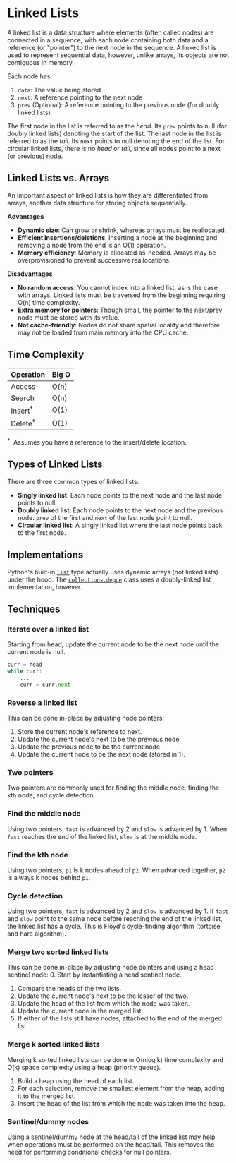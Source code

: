# Linked Lists

A linked list is a data structure where elements (often called nodes) are connected in a sequence, with each node containing both data and a reference (or "pointer") to the next node in the sequence. A linked list is used to represent sequential data, however, unlike arrays, its objects are not contiguous in memory.

Each node has:
1. `data`: The value being stored
2. `next`: A reference pointing to the next node
3. `prev` (Optional): A reference pointing to the previous node (for doubly linked lists)

The first node in the list is referred to as the *head*. Its `prev` points to null (for doubly linked lists) denoting the start of the list. The last node in the list is referred to as the *tail*. Its `next` points to null denoting the end of the list. For circular linked lists, there is no *head* or *tail*, since all nodes point to a next (or previous) node.

## Linked Lists vs. Arrays

An important aspect of linked lists is how they are differentiated from arrays, another data structure for storing objects sequentially.

**Advantages**
* **Dynamic size**: Can grow or shrink, whereas arrays must be reallocated.
* **Efficient insertions/deletions**: Inserting a node at the beginning and removing a node from the end is an O(1) operation.
* **Memory efficiency**: Memory is allocated as-needed. Arrays may be overprovisioned to prevent successive reallocations.

**Disadvantages**
* **No random access**: You cannot index into a linked list, as is the case with arrays. Linked lists must be traversed from the beginning requiring O(n) time complexity.
* **Extra memory for pointers**: Though small, the pointer to the next/prev node must be stored with its value.
* **Not cache-friendly**: Nodes do not share spatial locality and therefore may not be loaded from main memory into the CPU cache.

## Time Complexity

| Operation          | Big O |
| ------------------ | ----- |
| Access             | O(n)  |
| Search             | O(n)  |
| Insert<sup>†</sup> | O(1)  |
| Delete<sup>†</sup> | O(1)  |

<sup>†</sup>: Assumes you have a reference to the insert/delete location.

## Types of Linked Lists

There are three common types of linked lists:
* **Singly linked list**: Each node points to the next node and the last node points to null.
* **Doubly linked list**: Each node points to the next node and the previous node. `prev` of the first and `next` of the last node point to null.
* **Circular linked list**: A singly linked list where the last node points back to the first node.

## Implementations

Python's built-in [`list`](https://docs.python.org/3/tutorial/datastructures.html#more-on-lists) type actually uses dynamic arrays (not linked lists) under the hood. The [`collections.deque`](https://docs.python.org/3/library/collections.html#collections.deque) class uses a doubly-linked list implementation, however.

## Techniques

### Iterate over a linked list
Starting from head, update the current node to be the next node until the current node is null.

```python
curr = head
while curr:
    ...
    curr = curr.next
```

### Reverse a linked list
This can be done in-place by adjusting node pointers:
1. Store the current node's reference to next.
2. Update the current node's next to be the previous node.
3. Update the previous node to be the current node.
4. Update the current node to be the next node (stored in 1).

### Two pointers
Two pointers are commonly used for finding the middle node, finding the kth node, and cycle detection.

### Find the middle node
Using two pointers, `fast` is advanced by 2 and `slow` is advanced by 1. When `fast` reaches the end of the linked list, `slow` is at the middle node.

### Find the kth node
Using two pointers, `p1` is k nodes ahead of `p2`. When advanced together, `p2` is always k nodes behind `p1`.

### Cycle detection
Using two pointers, `fast` is advanced by 2 and `slow` is advanced by 1. If `fast` and `slow` point to the same node before reaching the end of the linked list, the linked list has a cycle. This is Floyd's cycle-finding algorithm (tortoise and hare algorithm).

### Merge two sorted linked lists
This can be done in-place by adjusting node pointers and using a head sentinel node:
0. Start by instantiating a head sentinel node.
1. Compare the heads of the two lists.
2. Update the current node's next to be the lesser of the two.
3. Update the head of the list from which the node was taken.
4. Update the current node in the merged list.
5. If either of the lists still have nodes, attached to the end of the merged list.

### Merge k sorted linked lists
Merging k sorted linked lists can be done in O(nlog k) time complexity and O(k) space complexity using a heap (priority queue).
1. Build a heap using the head of each list.
2. For each selection, remove the smallest element from the heap, adding it to the merged list.
3. Insert the head of the list from which the node was taken into the heap.

### Sentinel/dummy nodes
Using a sentinel/dummy node at the head/tail of the linked list may help when operations must be performed on the head/tail. This removes the need for performing conditional checks for null pointers.

